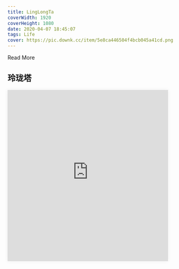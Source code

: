 ```yaml
---
title: LingLongTa
coverWidth: 1920
coverHeight: 1080
date: 2020-04-07 18:45:07
tags: Life
cover: https://pic.downk.cc/item/5e8ca446504f4bcb045a41cd.png
---
```


Read More
<!--more-->

## 玲珑塔

<iframe style="width:84%;height:450px;box-shadow:0px 0px 10px #eee" src="https://developer.huawei.com/consumer/vector/share/model/116297d9512914ba4ac9ae3aad0f93765" frameborder="0" allowvr allowfullscreen mozallowfullscreen="true" webkitallowfullscreen="true" onmousewheel=""></iframe>

